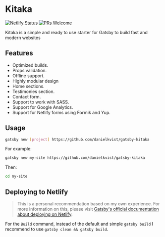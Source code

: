 # Kitaka

[![Netlify Status](https://api.netlify.com/api/v1/badges/263bcf0d-799b-4036-9a6e-768e0d240f0e/deploy-status)](https://app.netlify.com/sites/kitaka/deploys)
[![PRs Welcome](https://img.shields.io/badge/PRs-welcome-brightgreen.svg)](http://makeapullrequest.com)

Kitaka is a simple and ready to use starter for Gatsby to build fast and modern websites

## Features

- Optimized builds.
- Props validation.
- Offline support.
- Highly modular design
- Home sections.
- Testimonies section.
- Contact form.
- Support to work with SASS.
- Support for Google Analytics.
- Support for Netlify forms using Formik and Yup.

## Usage

```bash
gatsby new [project] https://github.com/danielkvist/gatsby-kitaka
```

For example:

```bash
gatsby new my-site https://github.com/danielkvist/gatsby-kitaka
```

Then:

```bash
cd my-site
```

## Deploying to Netlify

> This is a personal recommendation based on my own experience. For more information on this, please visit [Gatsby's official documentation about deploying on Netlify](https://www.gatsbyjs.org/docs/deploying-to-netlify/).

For the `Build` command, instead of the default and simple `gatsby build` I recommend to use `gatsby clean && gatsby build`.
